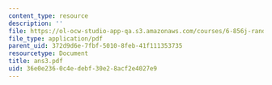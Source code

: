 ```yaml
---
content_type: resource
description: ''
file: https://ol-ocw-studio-app-qa.s3.amazonaws.com/courses/6-856j-randomized-algorithms-fall-2002/36e0e2360c4edebf30e28acf2e4027e9_ans3.pdf
file_type: application/pdf
parent_uid: 372d9d6e-7fbf-5010-8feb-41f111353735
resourcetype: Document
title: ans3.pdf
uid: 36e0e236-0c4e-debf-30e2-8acf2e4027e9
---
```

